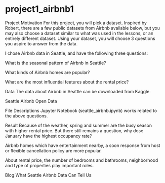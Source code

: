 # project1_airbnb1

Project Motivation
For this project, you will pick a dataset. Inspired by Robert, there are a few public datasets from Airbnb available below, but you may also choose a dataset similar to what was used in the lessons, or an entirely different dataset. Using your dataset, you will choose 3 questions you aspire to answer from the data.

I chose Airbnb data in Seattle, and have the following three questions:

What is the seasonal pattern of Airbnb in Seattle?

What kinds of Airbnb homes are popular?

What are the most influential features about the rental price?

Data
The data about Airbnb in Seattle can be downloaded from Kaggle:

Seattle Airbnb Open Data

File Descriptions
Jupyter Notebook (seattle_airbnb.ipynb) works related to the above questions.

Result
Because of the weather, spring and summer are the busy season with higher rental price. But there still remains a question, why dose January have the highest occupancy rate?

Airbnb homes which have entertainment nearby, a soon response from host or flexible cancellation policy are more popular.

About rental price, the number of bedrooms and bathrooms, neighborhood and type of properties play important roles.

Blog
What Seattle Airbnb Data Can Tell Us

